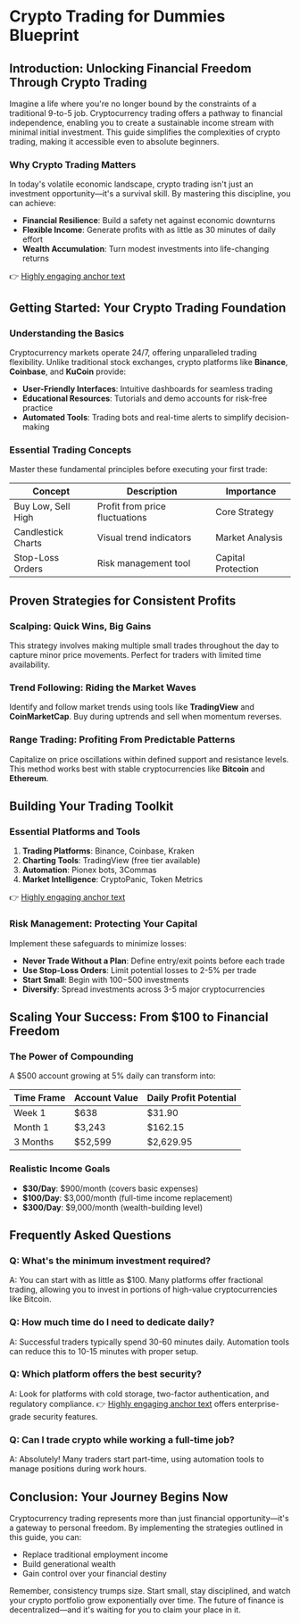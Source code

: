 # Crypto Trading for Dummies Blueprint

## Introduction: Unlocking Financial Freedom Through Crypto Trading

Imagine a life where you're no longer bound by the constraints of a traditional 9-to-5 job. Cryptocurrency trading offers a pathway to financial independence, enabling you to create a sustainable income stream with minimal initial investment. This guide simplifies the complexities of crypto trading, making it accessible even to absolute beginners.

### Why Crypto Trading Matters

In today's volatile economic landscape, crypto trading isn't just an investment opportunity—it's a survival skill. By mastering this discipline, you can achieve:

- **Financial Resilience**: Build a safety net against economic downturns
- **Flexible Income**: Generate profits with as little as 30 minutes of daily effort
- **Wealth Accumulation**: Turn modest investments into life-changing returns

👉 [Highly engaging anchor text](https://bit.ly/okx-bonus)

## Getting Started: Your Crypto Trading Foundation

### Understanding the Basics

Cryptocurrency markets operate 24/7, offering unparalleled trading flexibility. Unlike traditional stock exchanges, crypto platforms like **Binance**, **Coinbase**, and **KuCoin** provide:

- **User-Friendly Interfaces**: Intuitive dashboards for seamless trading
- **Educational Resources**: Tutorials and demo accounts for risk-free practice
- **Automated Tools**: Trading bots and real-time alerts to simplify decision-making

### Essential Trading Concepts

Master these fundamental principles before executing your first trade:

| Concept          | Description                          | Importance |
|------------------|--------------------------------------|------------|
| Buy Low, Sell High | Profit from price fluctuations       | Core Strategy |
| Candlestick Charts | Visual trend indicators              | Market Analysis |
| Stop-Loss Orders | Risk management tool                 | Capital Protection |

## Proven Strategies for Consistent Profits

### Scalping: Quick Wins, Big Gains

This strategy involves making multiple small trades throughout the day to capture minor price movements. Perfect for traders with limited time availability.

### Trend Following: Riding the Market Waves

Identify and follow market trends using tools like **TradingView** and **CoinMarketCap**. Buy during uptrends and sell when momentum reverses.

### Range Trading: Profiting From Predictable Patterns

Capitalize on price oscillations within defined support and resistance levels. This method works best with stable cryptocurrencies like **Bitcoin** and **Ethereum**.

## Building Your Trading Toolkit

### Essential Platforms and Tools

1. **Trading Platforms**: Binance, Coinbase, Kraken
2. **Charting Tools**: TradingView (free tier available)
3. **Automation**: Pionex bots, 3Commas
4. **Market Intelligence**: CryptoPanic, Token Metrics

👉 [Highly engaging anchor text](https://bit.ly/okx-bonus)

### Risk Management: Protecting Your Capital

Implement these safeguards to minimize losses:

- **Never Trade Without a Plan**: Define entry/exit points before each trade
- **Use Stop-Loss Orders**: Limit potential losses to 2-5% per trade
- **Start Small**: Begin with $100-$500 investments
- **Diversify**: Spread investments across 3-5 major cryptocurrencies

## Scaling Your Success: From $100 to Financial Freedom

### The Power of Compounding

A $500 account growing at 5% daily can transform into:

| Time Frame | Account Value | Daily Profit Potential |
|-----------|---------------|-------------------------|
| Week 1    | $638          | $31.90                 |
| Month 1   | $3,243        | $162.15                |
| 3 Months  | $52,599       | $2,629.95              |

### Realistic Income Goals

- **$30/Day**: $900/month (covers basic expenses)
- **$100/Day**: $3,000/month (full-time income replacement)
- **$300/Day**: $9,000/month (wealth-building level)

## Frequently Asked Questions

### Q: What's the minimum investment required?

A: You can start with as little as $100. Many platforms offer fractional trading, allowing you to invest in portions of high-value cryptocurrencies like Bitcoin.

### Q: How much time do I need to dedicate daily?

A: Successful traders typically spend 30-60 minutes daily. Automation tools can reduce this to 10-15 minutes with proper setup.

### Q: Which platform offers the best security?

A: Look for platforms with cold storage, two-factor authentication, and regulatory compliance. 👉 [Highly engaging anchor text](https://bit.ly/okx-bonus) offers enterprise-grade security features.

### Q: Can I trade crypto while working a full-time job?

A: Absolutely! Many traders start part-time, using automation tools to manage positions during work hours.

## Conclusion: Your Journey Begins Now

Cryptocurrency trading represents more than just financial opportunity—it's a gateway to personal freedom. By implementing the strategies outlined in this guide, you can:

- Replace traditional employment income
- Build generational wealth
- Gain control over your financial destiny

Remember, consistency trumps size. Start small, stay disciplined, and watch your crypto portfolio grow exponentially over time. The future of finance is decentralized—and it's waiting for you to claim your place in it.